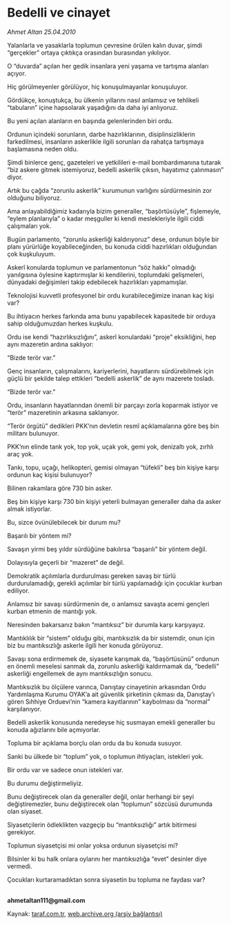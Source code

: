 # Bedelli ve cinayet

*Ahmet Altan 25.04.2010*

<div class="yazi"><p>Yalanlarla ve yasaklarla toplumun çevresine örülen kalın duvar, şimdi “gerçekler” ortaya çıktıkça orasından burasından yıkılıyor.</p>
<p>O “duvarda” açılan her gedik insanlara yeni yaşama ve tartışma alanları açıyor.</p>
<p>Hiç görülmeyenler görülüyor, hiç konuşulmayanlar konuşuluyor.</p>
<p>Gördükçe, konuştukça, bu ülkenin yıllarını nasıl anlamsız ve tehlikeli “tabuların” içine hapsolarak yaşadığını da daha iyi anlıyoruz.</p>
<p>Bu yeni açılan alanların en başında gelenlerinden biri ordu.</p>
<p>Ordunun içindeki sorunların, darbe hazırlıklarının, disiplinsizliklerin farkedilmesi, insanların askerlikle ilgili sorunları da rahatça tartışmaya başlamasına neden oldu.</p>
<p>Şimdi binlerce genç, gazeteleri ve yetkilileri e-mail bombardımanına tutarak “biz askere gitmek istemiyoruz, bedelli askerlik çıksın, hayatımız çalınmasın” diyor.</p>
<p>Artık bu çağda “zorunlu askerlik” kurumunun varlığını sürdürmesinin zor olduğunu biliyoruz.</p>
<p>Ama anlayabildiğimiz kadarıyla bizim generaller, “başörtüsüyle”, fişlemeyle, “eylem planlarıyla” o kadar meşguller ki kendi meslekleriyle ilgili ciddi çalışmaları yok.</p>
<p>Bugün parlamento, “zorunlu askerliği kaldırıyoruz” dese, ordunun böyle bir planı yürürlüğe koyabileceğinden, bu konuda ciddi hazırlıkları olduğundan çok kuşkuluyum.</p>
<p>Askerî konularda toplumun ve parlamentonun “söz hakkı” olmadığı yanılgısına öylesine kaptırmışlar ki kendilerini, toplumdaki gelişmeleri, dünyadaki değişimleri takip edebilecek hazırlıkları yapmamışlar.</p>
<p>Teknolojisi kuvvetli profesyonel bir ordu kurabileceğimize inanan kaç kişi var?</p>
<p>Bu ihtiyacın herkes farkında ama bunu yapabilecek kapasitede bir orduya sahip olduğumuzdan herkes kuşkulu.</p>
<p>Ordu ise kendi “hazırlıksızlığını”, askerî konulardaki “proje” eksikliğini, hep aynı mazeretin ardına saklıyor:</p>
<p>“Bizde terör var.”</p>
<p>Genç insanların, çalışmalarını, kariyerlerini, hayatlarını sürdürebilmek için güçlü bir şekilde talep ettikleri “bedelli askerlik” de aynı mazerete tosladı.</p>
<p>“Bizde terör var.”</p>
<p>Ordu, insanların hayatlarından önemli bir parçayı zorla koparmak istiyor ve “terör” mazeretinin arkasına saklanıyor.</p>
<p>“Terör örgütü” dedikleri PKK’nın devletin resmî açıklamalarına göre beş bin militanı bulunuyor.</p>
<p>PKK’nın elinde tank yok, top yok, uçak yok, gemi yok, denizaltı yok, zırhlı araç yok.</p>
<p>Tankı, topu, uçağı, helikopteri, gemisi olmayan “tüfekli” beş bin kişiye karşı ordunun kaç kişisi bulunuyor?</p>
<p>Bilinen rakamlara göre 730 bin asker.</p>
<p>Beş bin kişiye karşı 730 bin kişiyi yeterli bulmayan generaller daha da asker almak istiyorlar.</p>
<p>Bu, sizce övünülebilecek bir durum mu?</p>
<p>Başarılı bir yöntem mi?</p>
<p>Savaşın yirmi beş yıldır sürdüğüne bakılırsa “başarılı” bir yöntem değil.</p>
<p>Dolayısıyla geçerli bir “mazeret” de değil.</p>
<p>Demokratik açılımlarla durdurulması gereken savaş bir türlü durdurulamadığı, gerekli açılımlar bir türlü yapılamadığı için çocuklar kurban ediliyor.</p>
<p>Anlamsız bir savaşı sürdürmenin de, o anlamsız savaşta acemi gençleri kurban etmenin de mantığı yok.</p>
<p>Neresinden bakarsanız bakın “mantıksız” bir durumla karşı karşıyayız.</p>
<p>Mantıklılık bir “sistem” olduğu gibi, mantıksızlık da bir sistemdir, onun için biz bu mantıksızlığı askerle ilgili her konuda görüyoruz.</p>
<p>Savaşı sona erdirmemek de, siyasete karışmak da, “başörtüsünü” ordunun en önemli meselesi sanmak da, zorunlu askerliği kaldırmamak da, “bedelli” askerliği engellemek de aynı mantıksızlığın sonucu.</p>
<p>Mantıksızlık bu ölçülere varınca, Danıştay cinayetinin arkasından Ordu Yardımlaşma Kurumu OYAK’a ait güvenlik şirketinin çıkması da, Danıştay’ı gören Sıhhiye Orduevi’nin “kamera kayıtlarının” kaybolması da “normal” karşılanıyor.</p>
<p>Bedelli askerlik konusunda neredeyse hiç susmayan emekli generaller bu konuda ağızlarını bile açmıyorlar.</p>
<p>Topluma bir açıklama borçlu olan ordu da bu konuda susuyor.</p>
<p>Sanki bu ülkede bir “toplum” yok, o toplumun ihtiyaçları, istekleri yok.</p>
<p>Bir ordu var ve sadece onun istekleri var.</p>
<p>Bu durumu değiştirmeliyiz.</p>
<p>Bunu değiştirecek olan da generaller değil, onlar herhangi bir şeyi değiştiremezler, bunu değiştirecek olan “toplumun” sözcüsü durumunda olan siyaset.</p>
<p>Siyasetçilerin ödleklikten vazgeçip bu “mantıksızlığı” artık bitirmesi gerekiyor.</p>
<p>Toplumun siyasetçisi mi onlar yoksa ordunun siyasetçisi mi?</p>
<p>Bilsinler ki bu halk onlara oylarını her mantıksızlığa “evet” desinler diye vermedi.</p>
<p>Çocukları kurtaramadıktan sonra siyasetin bu topluma ne faydası var?</p>
<p><b><br/>ahmetaltan111@gmail.com</b></p></div>

Kaynak: [taraf.com.tr](http://www.taraf.com.tr:80/makale/11028.htm), [web.archive.org (arşiv bağlantısı)](http://web.archive.org/web/20100428212841/http://www.taraf.com.tr:80/makale/11028.htm)
